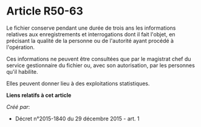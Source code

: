 # Article R50-63

Le fichier conserve pendant une durée de trois ans les informations relatives aux enregistrements et interrogations dont il
fait l'objet, en précisant la qualité de la personne ou de l'autorité ayant procédé à l'opération. 

Ces informations ne peuvent être consultées que par le magistrat chef du service gestionnaire du fichier ou, avec son
autorisation, par les personnes qu'il habilite. 

Elles peuvent donner lieu à des exploitations statistiques.

**Liens relatifs à cet article**

_Créé par_:

  - Décret n°2015-1840 du 29 décembre 2015 - art. 1
